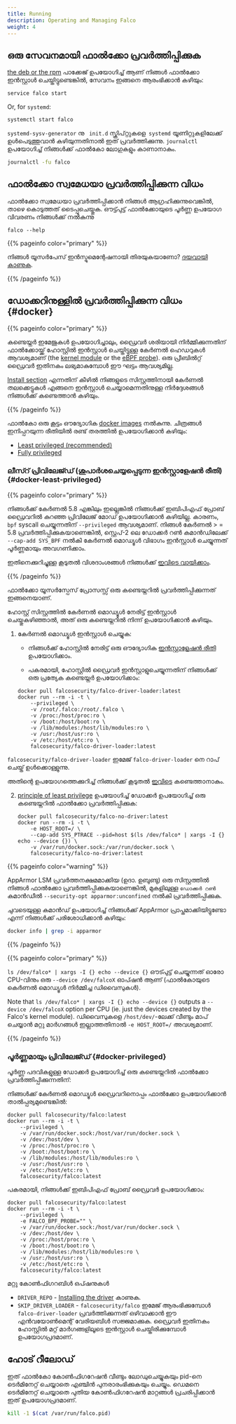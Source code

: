 ```yaml
---
title: Running
description: Operating and Managing Falco
weight: 4
---
```



## ഒരു സേവനമായി ഫാൽക്കോ പ്രവർത്തിപ്പിക്കുക

[the deb or the rpm](/docs/getting-started/installation) പാക്കേജ് ഉപയോഗിച്ച് ആണ് നിങ്ങൾ ഫാൽക്കോ ഇൻസ്റ്റാൾ ചെയ്തിട്ടുണ്ടെങ്കിൽ, സേവനം ഇങ്ങനെ ആരംഭിക്കാൻ കഴിയും:

```bash
service falco start
```

Or, for `systemd`:
```bash
systemctl start falco
```

`systemd-sysv-generator` നു ` init.d` സ്ക്രിപ്റ്റുകളെ` systemd` യൂണിറ്റുകളിലേക്ക് ഉൾപെടുത്തുവാൻ കഴിയുന്നതിനാൽ ഇത് പ്രവർത്തിക്കുന്നു.
 `journalctl` ഉപയോഗിച്ച് നിങ്ങൾക്ക് ഫാൽകോ ലോഗുകളും കാണാനാകും.

```bash
journalctl -fu falco
```

## ഫാൽക്കോ സ്വമേധയാ പ്രവർത്തിപ്പിക്കുന്ന വിധം

ഫാൽക്കോ സ്വമേധയാ പ്രവർത്തിപ്പിക്കാൻ നിങ്ങൾ ആഗ്രഹിക്കുന്നുവെങ്കിൽ, താഴെ കൊടുത്തത് ടൈപ്പുചെയ്തുക.  ഔട്ട്പുട്ട് ഫാൽക്കോയുടെ പൂർണ്ണ ഉപയോഗ വിവരണം നിങ്ങൾക്ക് നൽകുന്നു
```
falco --help
```

{{% pageinfo color="primary" %}}

നിങ്ങൾ യൂസർപേസ് ഇൻസ്ട്രുമെന്റേഷനായി തിരയുകയാണോ? [ദയവായി കാണുക](/docs/event-sources/drivers/).

{{% /pageinfo %}}


## ഡോക്കറിനുള്ളിൽ പ്രവർത്തിപ്പിക്കുന്ന വിധം {#docker}


{{% pageinfo color="primary" %}}

കണ്ടെയ്നർ ഇമേജുകൾ ഉപയോഗിച്ചാലും, ഡ്രൈവർ ശരിയായി നിർമ്മിക്കുന്നതിന് ഫാൽക്കോയ്ക്ക് ഹോസ്റ്റിൽ ഇൻസ്റ്റാൾ ചെയ്തിട്ടുള്ള കേർണൽ ഹെഡറുകൾ ആവശ്യമാണ് (the [kernel module](/docs/event-sources/drivers/#kernel-module) or the [eBPF probe](/docs/event-sources/drivers/#ebpf-probe)). ഒരു പ്രീബിൽറ്റ് ഡ്രൈവർ ഇതിനകം ലഭ്യമാകുമ്പോൾ ഈ ഘട്ടം ആവശ്യമില്ല.

[Install section](/docs/getting-started/installation) എന്നതിന് കീഴിൽ നിങ്ങളുടെ സിസ്റ്റത്തിനായി കേർണൽ തലക്കെട്ടുകൾ എങ്ങനെ ഇൻസ്റ്റാൾ ചെയ്യാമെന്നതിനുള്ള നിർദ്ദേശങ്ങൾ നിങ്ങൾക്ക് കണ്ടെത്താൻ കഴിയും.

{{% /pageinfo %}}

ഫാൽകോ ഒരു കൂട്ടം ഔദ്യോഗിക [docker images](/docs/getting-started/download#images) നൽകുന്നു.
ചിത്രങ്ങൾ‌ ഇനിപ്പറയുന്ന രീതിയിൽ രണ്ട് തരത്തിൽ ഉപയോഗിക്കാൻ‌ കഴിയും:
- [Least privileged (recommended)](#docker-least-privileged)
- [Fully privileged](#docker-privileged)

### ലീസ്റ് പ്രിവിലേജ്ഡ് (ശുപാർശചെയ്യപ്പെടുന്ന ഇൻസ്റ്റാളേഷൻ രീതി) {#docker-least-privileged}

{{% pageinfo color="primary" %}}

നിങ്ങൾക്ക് കേർണൽ 5.8 എങ്കിലും ഇല്ലെങ്കിൽ നിങ്ങൾക്ക് ഇബിപിഎഫ് പ്രോബ് ഡ്രൈവറിൽ കുറഞ്ഞ പ്രിവിലേജ് മോഡ് ഉപയോഗിക്കാൻ കഴിയില്ല.
കാരണം, `bpf` syscall ചെയ്യുന്നതിന് `--privileged` ആവശ്യമാണ്.
നിങ്ങൾ കേർണൽ > = 5.8 പ്രവർത്തിപ്പിക്കുകയാണെങ്കിൽ, സ്റ്റെപ്-2 ലെ ഡോക്കർ റൺ കമാൻഡിലേക്ക് `--cap-add SYS_BPF` നൽകി
കേർണൽ മൊഡ്യൂൾ വിഭാഗം ഇൻസ്റ്റാൾ ചെയ്യുന്നത്  പൂർണ്ണമായും അവഗണിക്കാം.

ഇതിനെക്കുറിച്ചുള്ള കൂടുതൽ വിശദാംശങ്ങൾ നിങ്ങൾക്ക് [ഇവിടെ വായിക്കാം](https://github.com/falcosecurity/falco/issues/1299#issuecomment-653448207).

{{% /pageinfo %}}

ഫാൽക്കോ യൂസർസ്പേസ് പ്രോസസ്സ് ഒരു കണ്ടെയ്നറിൽ പ്രവർത്തിപ്പിക്കുന്നത് ഇങ്ങനെയാണ്.

ഹോസ്റ്റ് സിസ്റ്റത്തിൽ കേർണൽ മൊഡ്യൂൾ നേരിട്ട് ഇൻസ്റ്റാൾ ചെയ്തുകഴിഞ്ഞാൽ, അത് ഒരു കണ്ടെയ്നറിൽ നിന്ന് ഉപയോഗിക്കാൻ കഴിയും.

1. കേർണൽ മൊഡ്യൂൾ ഇൻസ്റ്റാൾ ചെയ്യുക:

    - നിങ്ങൾക്ക് ഹോസ്റ്റിൽ നേരിട്ട് ഒരു ഔദ്യോഗിക [ഇൻസ്റ്റാളേഷൻ രീതി](/docs/getting-started/installation) ഉപയോഗിക്കാം.

    - പകരമായി, ഹോസ്റ്റിൽ ഡ്രൈവർ ഇൻസ്റ്റാളുചെയ്യുന്നതിന് നിങ്ങൾക്ക് ഒരു പ്രത്യേക കണ്ടെയ്നർ ഉപയോഗിക്കാം:

    ```shell
    docker pull falcosecurity/falco-driver-loader:latest
    docker run --rm -i -t \
        --privileged \
        -v /root/.falco:/root/.falco \
        -v /proc:/host/proc:ro \
        -v /boot:/host/boot:ro \
        -v /lib/modules:/host/lib/modules:ro \
        -v /usr:/host/usr:ro \
        -v /etc:/host/etc:ro \
        falcosecurity/falco-driver-loader:latest
    ```


`falcosecurity/falco-driver-loader` ഇമേജ്  `falco-driver-loader` നെ റാപ് ചെയ്ത് ഉൾക്കൊള്ളുന്നു.

അതിന്റെ ഉപയോഗത്തെക്കുറിച്ച് നിങ്ങൾക്ക് കൂടുതൽ [ഇവിടെ](/docs/getting-started/installation#install-driver) കണ്ടെത്താനാകും.

2. [principle of least privilege](https://en.wikipedia.org/wiki/Principle_of_least_privilege) ഉപയോഗിച്ച് ഡോക്കർ ഉപയോഗിച്ച് ഒരു കണ്ടെയ്നറിൽ ഫാൽക്കോ പ്രവർത്തിപ്പിക്കുക:

    ```shell
    docker pull falcosecurity/falco-no-driver:latest
    docker run --rm -i -t \
        -e HOST_ROOT=/ \
        --cap-add SYS_PTRACE --pid=host $(ls /dev/falco* | xargs -I {} echo --device {}) \
        -v /var/run/docker.sock:/var/run/docker.sock \
        falcosecurity/falco-no-driver:latest
    ```


{{% pageinfo color="warning" %}}

AppArmor LSM പ്രവർത്തനക്ഷമമാക്കിയ (ഉദാ. ഉബുണ്ടു) ഒരു സിസ്റ്റത്തിൽ നിങ്ങൾ ഫാൽക്കോ പ്രവർത്തിപ്പിക്കുകയാണെങ്കിൽ, മുകളിലുള്ള `ഡോക്കർ റൺ` കമാൻഡീൽ `--security-opt apparmor:unconfined` നൽകി പ്രവർത്തിപ്പിക്കുക.

ചുവടെയുള്ള കമാൻഡ് ഉപയോഗിച്ച് നിങ്ങൾക്ക് AppArmor പ്രാപ്തമാക്കിയിട്ടുണ്ടോ എന്ന് നിങ്ങൾക്ക് പരിശോധിക്കാൻ കഴിയും:

```bash
docker info | grep -i apparmor
```

{{% /pageinfo %}}


{{% pageinfo color="primary" %}}


`ls /dev/falco* | xargs -I {} echo --device {}` ഔട്പുട്ട് ചെയ്യുന്നത് ഓരോ CPU-വിനും ഒരു  `--device /dev/falcoX` ഓപ്ഷൻ ആണ് (ഫാൽകോയുടെ കെർണൽ മൊഡ്യൂൾ നിർമ്മിച്ച ഡിവൈസുകൾ).


Note that `ls /dev/falco* | xargs -I {} echo --device {}` outputs a `--device /dev/falcoX` option per CPU (ie. just the devices created by the Falco's kernel module). ഡിവൈസുകളെ `/host/dev/`-ലേക്ക് വീണ്ടും മാപ് ചെയ്യാൻ മറ്റു മാർഗങ്ങൾ ഇല്ലാത്തതിനാൽ  `-e HOST_ROOT=/` അവശ്യമാണ്.

{{% /pageinfo %}}

### പൂർണ്ണമായും പ്രിവിലേജ്ഡ് {#docker-privileged}

പൂർണ്ണ പദവികളുള്ള ഡോക്കർ ഉപയോഗിച്ച് ഒരു കണ്ടെയ്നറിൽ ഫാൽക്കോ പ്രവർത്തിപ്പിക്കുന്നതിന്:

നിങ്ങൾക്ക് കേർണൽ മൊഡ്യൂൾ ഡ്രൈവറിനൊപ്പം ഫാൽക്കോ ഉപയോഗിക്കാൻ താൽപ്പര്യമുണ്ടെങ്കിൽ:

```shell
docker pull falcosecurity/falco:latest
docker run --rm -i -t \
    --privileged \
    -v /var/run/docker.sock:/host/var/run/docker.sock \
    -v /dev:/host/dev \
    -v /proc:/host/proc:ro \
    -v /boot:/host/boot:ro \
    -v /lib/modules:/host/lib/modules:ro \
    -v /usr:/host/usr:ro \
    -v /etc:/host/etc:ro \
    falcosecurity/falco:latest
```

പകരമായി, നിങ്ങൾക്ക് ഇബി‌പി‌എഫ് പ്രോബ് ഡ്രൈവർ ഉപയോഗിക്കാം:

```shell
docker pull falcosecurity/falco:latest
docker run --rm -i -t \
    --privileged \
    -e FALCO_BPF_PROBE="" \
    -v /var/run/docker.sock:/host/var/run/docker.sock \
    -v /dev:/host/dev \
    -v /proc:/host/proc:ro \
    -v /boot:/host/boot:ro \
    -v /lib/modules:/host/lib/modules:ro \
    -v /usr:/host/usr:ro \
    -v /etc:/host/etc:ro \
    falcosecurity/falco:latest
```

മറ്റു കോൺഫിഗറബിൾ ഒപ്ഷനുകൾ

- `DRIVER_REPO` - [Installing the driver](https://falco.org/docs/getting-started/installation/#install-driver)  കാണുക.
- `SKIP_DRIVER_LOADER` - `falcosecurity/falco` ഇമേജ് ആരംഭിക്കുമ്പോൾ `falco-driver-loader` പ്രവർത്തിക്കുന്നത് ഒഴിവാക്കാൻ ഈ എൻവയോൺമെന്റ് വേരിയബിൾ സജ്ജമാക്കുക. ഡ്രൈവർ ഇതിനകം ഹോസ്റ്റിൽ മറ്റ് മാർഗങ്ങളിലൂടെ ഇൻസ്റ്റാൾ ചെയ്തിരിക്കുമ്പോൾ ഉപയോഗപ്രദമാണ്.

## ഹോട് റീലോഡ്

ഇത് ഫാൽകോ കോൺഫിഗറേഷൻ വീണ്ടും ലോഡുചെയ്യുകയും pid-നെ ടെർമിനേറ്റ് ചെയ്യാതെ എഞ്ചിൻ പുനരാരംഭിക്കുകയും ചെയ്യും. ഡെമനെ ടെർമിനേറ്റ് ചെയ്യാതെ പുതിയ കോൺഫിഗറേഷൻ മാറ്റങ്ങൾ പ്രചരിപ്പിക്കാൻ ഇത് ഉപയോഗപ്രദമാണ്.


```bash
kill -1 $(cat /var/run/falco.pid)
```
